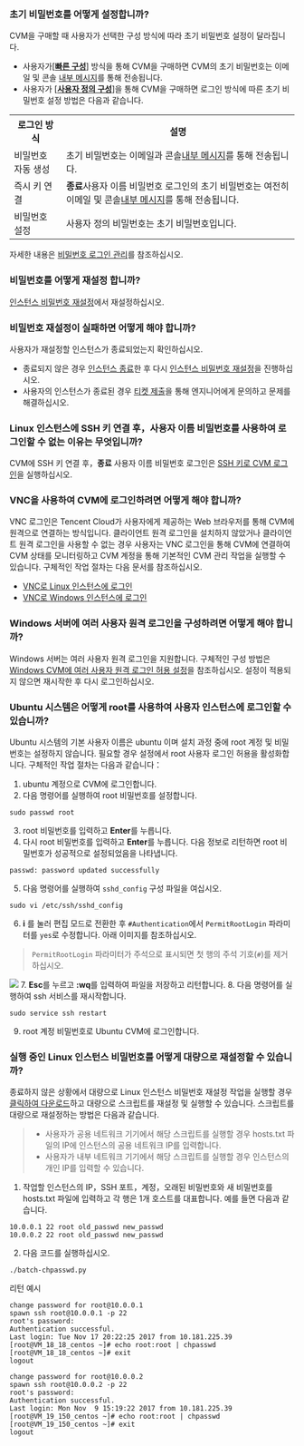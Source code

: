 ### 초기 비밀번호를 어떻게 설정합니까?

CVM을 구매할 때 사용자가 선택한 구성 방식에 따라 초기 비밀번호 설정이 달라집니다.
- 사용자가[[**빠른 구성**](https://buy.cloud.tencent.com/cvm?tab=lite)] 방식을 통해 CVM을 구매하면 CVM의 초기 비밀번호는 이메일 및 콘솔 [내부 메시지](https://console.cloud.tencent.com/message)를 통해 전송됩니다.
- 사용자가 [[**사용자 정의 구성**](https://buy.cloud.tencent.com/cvm?tab=custom)]을 통해 CVM을 구매하면 로그인 방식에 따른 초기 비밀번호 설정 방법은 다음과 같습니다.
<table>
	<tr><th>로그인 방식</th><th>설명</th></tr>
	<tr><td>비밀번호 자동 생성</td><td>초기 비밀번호는 이메일과 콘솔<a href="https://console.cloud.tencent.com/message">내부 메시지</a>를 통해 전송됩니다.</td></tr>
	<tr><td>즉시 키 연결</td><td><b>종료</b>사용자 이름 비밀번호 로그인의 초기 비밀번호는 여전히 이메일 및 콘솔<a href="https://console.cloud.tencent.com/message">내부 메시지</a>를 통해 전송됩니다.</td></tr>
	<tr><td>비밀번호 설정</td><td>사용자 정의 비밀번호는 초기 비밀번호입니다.</td></tr>
</table>

자세한 내용은 [비밀번호 로그인 관리](https://intl.cloud.tencent.com/document/product/213/17008)를 참조하십시오.

### 비밀번호를 어떻게 재설정 합니까?

[인스턴스 비밀번호 재설정](https://intl.cloud.tencent.com/document/product/213/16566)에서 재설정하십시오.

### 비밀번호 재설정이 실패하면 어떻게 해야 합니까?

사용자가 재설정할 인스턴스가 종료되었는지 확인하십시오.
- 종료되지 않은 경우 [인스턴스 종료](https://intl.cloud.tencent.com/document/product/213/4929)한 후 다시 [인스턴스 비밀번호 재설정](https://intl.cloud.tencent.com/document/product/213/16566)을 진행하십시오.
- 사용자의 인스턴스가 종료된 경우 [티켓 제출](https://console.cloud.tencent.com/workorder/category)을 통해 엔지니어에게 문의하고 문제를 해결하십시오.

### Linux 인스턴스에 SSH 키 연결 후，사용자 이름 비밀번호를 사용하여 로그인할 수 없는 이유는 무엇입니까?

CVM에 SSH 키 연결 후，**종료** 사용자 이름 비밀번호 로그인은 [SSH 키로 CVM 로그인](https://intl.cloud.tencent.com/document/product/213/32501)을 실행하십시오. 

### VNC을 사용하여 CVM에 로그인하려면 어떻게 해야 합니까?

VNC 로그인은 Tencent Cloud가 사용자에게 제공하는 Web 브라우저를 통해 CVM에 원격으로 연결하는 방식입니다. 클라이언트 원격 로그인을 설치하지 않았거나 클라이언트 원격 로그인을 사용할 수 없는 경우 사용자는 VNC 로그인을 통해 CVM에 연결하여 CVM 상태를 모니터링하고 CVM 계정을 통해 기본적인 CVM 관리 작업을 실행할 수 있습니다. 구체적인 작업 절차는 다음 문서를 참조하십시오.
- [VNC로 Linux 인스턴스에 로그인](https://intl.cloud.tencent.com/document/product/213/32494)
- [VNC로 Windows 인스턴스에 로그인](https://intl.cloud.tencent.com/document/product/213/32496)

### Windows 서버에 여러 사용자 원격 로그인을 구성하려면 어떻게 해야 합니까?

Windows 서버는 여러 사용자 원격 로그인을 지원합니다. 구체적인 구성 방법은 [Windows CVM에 여러 사용자 원격 로그인 허용 설정](https://intl.cloud.tencent.com/document/product/213/32497)을 참조하십시오.
설정이 적용되지 않으면 재시작한 후 다시 로그인하십시오.

### Ubuntu 시스템은 어떻게 root를 사용하여 사용자 인스턴스에 로그인할 수 있습니까?

Ubuntu 시스템의 기본 사용자 이름은 ubuntu 이며 설치 과정 중에 root 계정 및 비밀번호는 설정하지 않습니다. 필요할 경우 설정에서 root 사용자 로그인 허용을 활성화합니다. 구체적인 작업 절차는 다음과 같습니다：
1. ubuntu 계정으로 CVM에 로그인합니다.
2. 다음 명령어를 실행하여 root 비밀번호를 설정합니다.
```
sudo passwd root
```
3. root 비밀번호를 입력하고 **Enter**를 누릅니다.
4. 다시 root 비밀번호를 입력하고 **Enter**를 누릅니다.
다음 정보로 리턴하면 root 비밀번호가 성공적으로 설정되었음을 나타냅니다.
```
passwd: password updated successfully
```
5. 다음 명령어를 실행하여 `sshd_config` 구성 파일을 여십시오.
```
sudo vi /etc/ssh/sshd_config 
```
6. **i** 를 눌러 편집 모드로 전환한 후 `#Authentication`에서 `PermitRootLogin` 파라미터를 `yes`로 수정합니다. 아래 이미지를 참조하십시오.
> `PermitRootLogin` 파라미터가 주석으로 표시되면 첫 행의 주석 기호(`#`)를 제거하십시오.
> 
![](https://main.qcloudimg.com/raw/359242f7e5df666d43459fe74abce72a.png)
7. **Esc**를 누르고 **:wq**를 입력하여 파일을 저장하고 리턴합니다.
8. 다음 명령어를 실행하여 ssh 서비스를 재시작합니다.
```
sudo service ssh restart
```
9. root 계정 비밀번호로 Ubuntu CVM에 로그인합니다.

### 실행 중인 Linux 인스턴스 비밀번호를 어떻게 대량으로 재설정할 수 있습니까?

종료하지 않은 상황에서 대량으로 Linux 인스턴스 비밀번호 재설정 작업을 실행할 경우 [클릭하여 다운로드](http://batchchpasswd-10016717.file.myqcloud.com/batch-chpasswd.tgz?_ga=1.165307193.726382295.1500898081)하고 대량으로 스크립트를 재설정 및 실행할 수 있습니다. 스크립트를 대량으로 재설정하는 방법은 다음과 같습니다.
> 
> - 사용자가 공용 네트워크 기기에서 해당 스크립트를 실행할 경우 hosts.txt 파일의 IP에 인스턴스의 공용 네트워크 IP를 입력합니다.
> - 사용자가 내부 네트워크 기기에서 해당 스크립트를 실행할 경우 인스턴스의 개인 IP를 입력할 수 있습니다.
> 
1. 작업할 인스턴스의 IP，SSH 포트，계정，오래된 비밀번호와 새 비밀번호를 hosts.txt 파일에 입력하고 각 행은 1개 호스트를 대표합니다. 예를 들면 다음과 같습니다.
```
10.0.0.1 22 root old_passwd new_passwd 
10.0.0.2 22 root old_passwd new_passwd
```
2. 다음 코드를 실행하십시오.
```
./batch-chpasswd.py
```
리턴 예시
```
change password for root@10.0.0.1
spawn ssh root@10.0.0.1 -p 22
root's password: 
Authentication successful.
Last login: Tue Nov 17 20:22:25 2017 from 10.181.225.39
[root@VM_18_18_centos ~]# echo root:root | chpasswd
[root@VM_18_18_centos ~]# exit
logout
```
```
change password for root@10.0.0.2
spawn ssh root@10.0.0.2 -p 22
root's password: 
Authentication successful.
Last login: Mon Nov  9 15:19:22 2017 from 10.181.225.39
[root@VM_19_150_centos ~]# echo root:root | chpasswd
[root@VM_19_150_centos ~]# exit
logout
```
